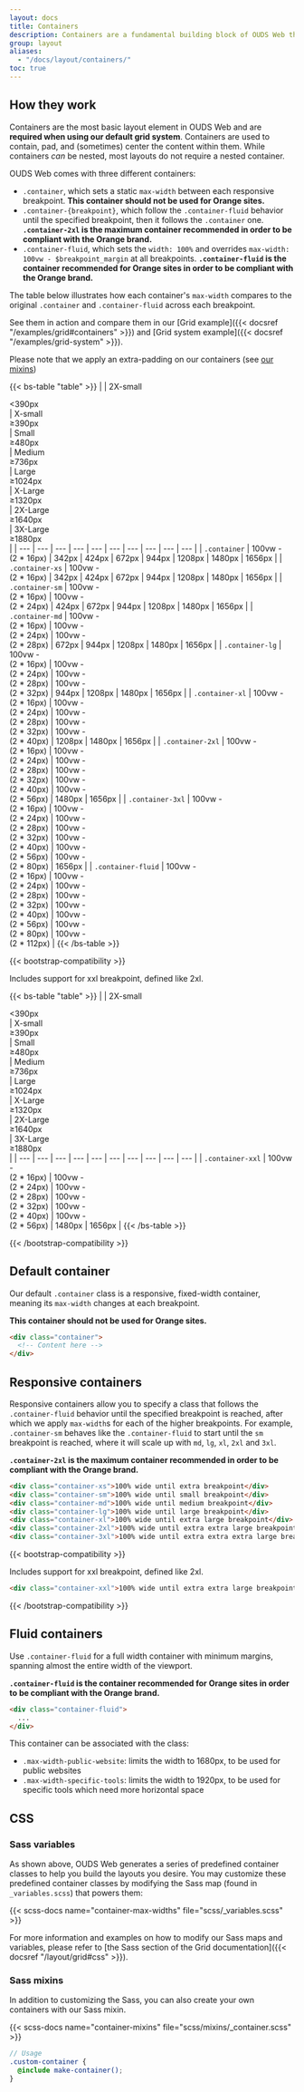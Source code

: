 ```yaml
---
layout: docs
title: Containers
description: Containers are a fundamental building block of OUDS Web that contain, pad, and align your content within a given device or viewport.
group: layout
aliases:
  - "/docs/layout/containers/"
toc: true
---
```


## How they work

Containers are the most basic layout element in OUDS Web and are **required when using our default grid system**. Containers are used to contain, pad, and (sometimes) center the content within them. While containers *can* be nested, most layouts do not require a nested container.

OUDS Web comes with three different containers:

- `.container`, which sets a static `max-width` between each responsive breakpoint. **This container should not be used for Orange sites.**
- `.container-{breakpoint}`, which follow the `.container-fluid` behavior until the specified breakpoint, then it follows the `.container` one. **`.container-2xl` is the maximum container recommended in order to be compliant with the Orange brand.**
- `.container-fluid`, which sets the `width: 100%` and overrides `max-width: 100vw - $breakpoint_margin` at all breakpoints. **`.container-fluid` is the container recommended for Orange sites in order to be compliant with the Orange brand.**

The table below illustrates how each container's `max-width` compares to the original `.container` and `.container-fluid` across each breakpoint.

See them in action and compare them in our [Grid example]({{< docsref "/examples/grid#containers" >}}) and [Grid system example]({{< docsref "/examples/grid-system" >}}).

Please note that we apply an extra-padding on our containers (see [our mixins](#mixins))

{{< bs-table "table" >}}
|  | 2X-small<div class="fw-normal">&lt;390px</div> | X-small<div class="fw-normal">&ge;390px</div> | Small<div class="fw-normal">&ge;480px</div> | Medium<div class="fw-normal">&ge;736px</div> | Large<div class="fw-normal">&ge;1024px</div> | X-Large<div class="fw-normal">&ge;1320px</div> | 2X-Large<div class="fw-normal">&ge;1640px</div> | 3X-Large<div class="fw-normal">&ge;1880px</div> |
| --- | --- | --- | --- | --- | --- | --- | --- | --- | --- |
| `.container` | <span class="text-body-secondary">100vw -<br>(2 * 16px)</span> | 342px | 424px | 672px | 944px | 1208px | 1480px | 1656px |
| `.container-xs` | <span class="text-body-secondary">100vw -<br>(2 * 16px)</span> | 342px | 424px | 672px | 944px | 1208px | 1480px | 1656px |
| `.container-sm` | <span class="text-body-secondary">100vw -<br>(2 * 16px)</span> | <span class="text-body-secondary">100vw -<br>(2 * 24px)</span> | 424px | 672px | 944px | 1208px | 1480px | 1656px |
| `.container-md` | <span class="text-body-secondary">100vw -<br>(2 * 16px)</span> | <span class="text-body-secondary">100vw -<br>(2 * 24px)</span> | <span class="text-body-secondary">100vw -<br>(2 * 28px)</span> | 672px | 944px | 1208px | 1480px | 1656px |
| `.container-lg` | <span class="text-body-secondary">100vw -<br>(2 * 16px)</span> | <span class="text-body-secondary">100vw -<br>(2 * 24px)</span> | <span class="text-body-secondary">100vw -<br>(2 * 28px)</span> | <span class="text-body-secondary">100vw -<br>(2 * 32px)</span> | 944px | 1208px | 1480px | 1656px |
| `.container-xl` | <span class="text-body-secondary">100vw -<br>(2 * 16px)</span> | <span class="text-body-secondary">100vw -<br>(2 * 24px)</span> | <span class="text-body-secondary">100vw -<br>(2 * 28px)</span> | <span class="text-body-secondary">100vw -<br>(2 * 32px)</span> | <span class="text-body-secondary">100vw -<br>(2 * 40px)</span> | 1208px | 1480px | 1656px |
| `.container-2xl` | <span class="text-body-secondary">100vw -<br>(2 * 16px)</span> | <span class="text-body-secondary">100vw -<br>(2 * 24px)</span> | <span class="text-body-secondary">100vw -<br>(2 * 28px)</span> | <span class="text-body-secondary">100vw -<br>(2 * 32px)</span> | <span class="text-body-secondary">100vw -<br>(2 * 40px)</span> | <span class="text-body-secondary">100vw -<br>(2 * 56px)</span> | 1480px | 1656px |
| `.container-3xl` | <span class="text-body-secondary">100vw -<br>(2 * 16px)</span> | <span class="text-body-secondary">100vw -<br>(2 * 24px)</span> | <span class="text-body-secondary">100vw -<br>(2 * 28px)</span> | <span class="text-body-secondary">100vw -<br>(2 * 32px)</span> | <span class="text-body-secondary">100vw -<br>(2 * 40px)</span> | <span class="text-body-secondary">100vw -<br>(2 * 56px)</span> | <span class="text-body-secondary">100vw -<br>(2 * 80px)</span> | 1656px |
| `.container-fluid` | <span class="text-body-secondary">100vw -<br>(2 * 16px)</span> | <span class="text-body-secondary">100vw -<br>(2 * 24px)</span> | <span class="text-body-secondary">100vw -<br>(2 * 28px)</span> | <span class="text-body-secondary">100vw -<br>(2 * 32px)</span> | <span class="text-body-secondary">100vw -<br>(2 * 40px)</span> | <span class="text-body-secondary">100vw -<br>(2 * 56px)</span> | <span class="text-body-secondary">100vw -<br>(2 * 80px)</span> | <span class="text-body-secondary">100vw -<br>(2 * 112px)</span> |
{{< /bs-table >}}

{{< bootstrap-compatibility >}}

Includes support for xxl breakpoint, defined like 2xl.

{{< bs-table "table" >}}
|  | 2X-small<div class="fw-normal">&lt;390px</div> | X-small<div class="fw-normal">&ge;390px</div> | Small<div class="fw-normal">&ge;480px</div> | Medium<div class="fw-normal">&ge;736px</div> | Large<div class="fw-normal">&ge;1024px</div> | X-Large<div class="fw-normal">&ge;1320px</div> | 2X-Large<div class="fw-normal">&ge;1640px</div> | 3X-Large<div class="fw-normal">&ge;1880px</div> |
| --- | --- | --- | --- | --- | --- | --- | --- | --- | --- |
| `.container-xxl` | <span class="text-body-secondary">100vw -<br>(2 * 16px)</span> | <span class="text-body-secondary">100vw -<br>(2 * 24px)</span> | <span class="text-body-secondary">100vw -<br>(2 * 28px)</span> | <span class="text-body-secondary">100vw -<br>(2 * 32px)</span> | <span class="text-body-secondary">100vw -<br>(2 * 40px)</span> | <span class="text-body-secondary">100vw -<br>(2 * 56px)</span> | 1480px | 1656px |
{{< /bs-table >}}

{{< /bootstrap-compatibility >}}

## Default container

Our default `.container` class is a responsive, fixed-width container, meaning its `max-width` changes at each breakpoint.

**This container should not be used for Orange sites.**

```html
<div class="container">
  <!-- Content here -->
</div>
```

## Responsive containers

Responsive containers allow you to specify a class that follows the `.container-fluid` behavior until the specified breakpoint is reached, after which we apply `max-width`s for each of the higher breakpoints. For example, `.container-sm` behaves like the `.container-fluid` to start until the `sm` breakpoint is reached, where it will scale up with `md`, `lg`, `xl`, `2xl` and `3xl`.

**`.container-2xl` is the maximum container recommended in order to be compliant with the Orange brand.**

```html
<div class="container-xs">100% wide until extra breakpoint</div>
<div class="container-sm">100% wide until small breakpoint</div>
<div class="container-md">100% wide until medium breakpoint</div>
<div class="container-lg">100% wide until large breakpoint</div>
<div class="container-xl">100% wide until extra large breakpoint</div>
<div class="container-2xl">100% wide until extra extra large breakpoint</div>
<div class="container-3xl">100% wide until extra extra extra large breakpoint</div>
```

{{< bootstrap-compatibility >}}

Includes support for xxl breakpoint, defined like 2xl.

```html
<div class="container-xxl">100% wide until extra extra large breakpoint</div>
```
{{< /bootstrap-compatibility >}}

## Fluid containers

Use `.container-fluid` for a full width container with minimum margins, spanning almost the entire width of the viewport.

**`.container-fluid` is the container recommended for Orange sites in order to be compliant with the Orange brand.**

```html
<div class="container-fluid">
  ...
</div>
```

This container can be associated with the class:
- `.max-width-public-website`: limits the width to 1680px, to be used for public websites
- `.max-width-specific-tools`: limits the width to 1920px, to be used for specific tools which need more horizontal space


## CSS

### Sass variables

As shown above, OUDS Web generates a series of predefined container classes to help you build the layouts you desire. You may customize these predefined container classes by modifying the Sass map (found in `_variables.scss`) that powers them:

{{< scss-docs name="container-max-widths" file="scss/_variables.scss" >}}

For more information and examples on how to modify our Sass maps and variables, please refer to [the Sass section of the Grid documentation]({{< docsref "/layout/grid#css" >}}).

### Sass mixins

In addition to customizing the Sass, you can also create your own containers with our Sass mixin.

{{< scss-docs name="container-mixins" file="scss/mixins/_container.scss" >}}

```scss
// Usage
.custom-container {
  @include make-container();
}
```
